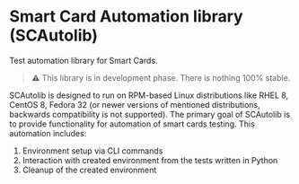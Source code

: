 # Smart Card Automation library (SCAutolib)
Test automation library for Smart Cards.

> ⚠️ This library is in development phase. There is nothing 100% stable.

SCAutolib is designed to run on RPM-based Linux distributions like RHEL 8, 
CentOS 8, Fedora 32 (or newer versions of mentioned distributions, backwards
compatibility is not supported). The primary goal of SCAutolib is to provide
functionality for automation of smart cards testing. This automation includes:

1. Environment setup via CLI commands
2. Interaction with created environment from the tests written in Python
3. Cleanup of the created environment
